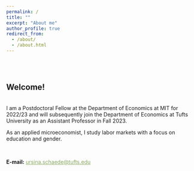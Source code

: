 ```yaml
---
permalink: /
title: ""
excerpt: "About me"
author_profile: true
redirect_from:
  - /about/
  - /about.html
---
```


<br/><br/>

## Welcome!

<br/>
I am a Postdoctoral Fellow at the Department of Economics at MIT for 2022/23 and will subsequently join the Department of Economics at Tufts University as an Assistant Professor in Fall 2023.

As an applied microeconomist, I study labor markets with a focus on education and gender. 


<br/>

**E-mail:** [<span style="color:#8AA761; text-decoration: underline">ursina.schaede@tufts.edu</span>](ursina.schaede@tufts.edu)
<br/>
<br/>
<br/>

<!-- I am part of a great cohort of job market candidates at the University of Zurich, and you can find more about my colleagues' research [<span style="color:#8AA761; text-decoration: underline">here</span>](https://www.econ.uzh.ch/en/study/phd/zurichgse/jobmarketcandidates.html). -->
